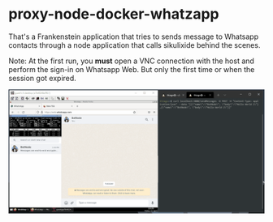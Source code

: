 # proxy-node-docker-whatzapp
That's a Frankenstein application that tries to sends message to Whatsapp contacts through a node application that calls sikulixide behind the scenes.

Note: At the first run, you **must** open a VNC connection with the host and perform the sign-in on Whatsapp Web. But only the first time or when the session got expired.


![Example](example-proxy-node-docker-whatz.gif)

